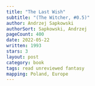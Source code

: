 ```yaml
---
title: "The Last Wish"
subtitle: "(The Witcher, #0.5)"
author: Andrzej Sapkowski
authorSort: Sapkowski, Andrzej
pageCount: 400
date: 2022-05-22
written: 1993
stars: 3
layout: post
category: book
tags: read unreviewed fantasy
mapping: Poland, Europe
---
```

